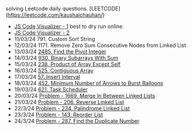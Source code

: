 solving Leetcode daily questions.
[LEETCODE] (https://leetcode.com/kaushalchauhan/)

- [JS Code Visualizer - 1](https://jsviz.klve.nl/#?code=Q) best to dry run online.
- [JS Code Visualizer - 2](https://pythontutor.com/javascript.html#mode=edit)
- 11/03/24 791. Custom Sort String
- 12/03/24 1171. Remove Zero Sum Consecutive Nodes from Linked List
- 13/03/24 [2485. Find the Pivot Integer](https://leetcode.com/problems/find-the-pivot-integer/description/)
- 14/03/24 [930. Binary Subarrays With Sum](https://leetcode.com/problems/binary-subarrays-with-sum/description)
- 15/03/24 [238. Product of Array Except Self](https://leetcode.com/problems/product-of-array-except-self/description)
- 16/03/24 [525. Contiguous Array](https://leetcode.com/problems/contiguous-array/description)
- 17/03/24 [57. Insert Interval](https://leetcode.com/problems/insert-interval/description)
- 18/03/24 [452. Minimum Number of Arrows to Burst Balloons](https://leetcode.com/problems/minimum-number-of-arrows-to-burst-balloons/description)
- 19/03/24 [621. Task Scheduler](https://leetcode.com/problems/task-scheduler/description/?envType=daily-question&envId=2024-03-19)
- 20/03/24 [Problem - 1669. Merge In Between Linked Lists](https://leetcode.com/problems/merge-in-between-linked-lists/description)
- 21/03/24 [Problem - 206. Reverse Linked List](https://leetcode.com/problems/reverse-linked-list/description)
- 22/3/24 [Problem - 234. Palindrome Linked List](https://leetcode.com/problems/palindrome-linked-list/description)
- 23/3/24 [Problem - 143. Reorder List](https://leetcode.com/problems/reorder-list/description)
- 24/3/24 [Problem - 287. Find the Duplicate Number](https://leetcode.com/problems/find-the-duplicate-number)
